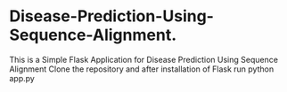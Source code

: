 # Disease-Prediction-Using-Sequence-Alignment.
This is a Simple Flask Application for Disease Prediction Using Sequence Alignment
Clone the repository and after installation of Flask run python app.py 

